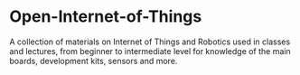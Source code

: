 # Open-Internet-of-Things
A collection of materials on Internet of Things and Robotics used in classes and lectures, from beginner to intermediate level for knowledge of the main boards, development kits, sensors and more.
